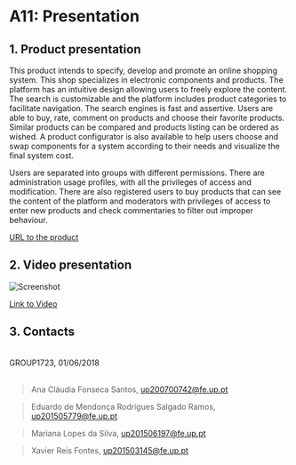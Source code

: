 # A11: Presentation
  
## 1. Product presentation

This product intends to specify, develop and promote an online shopping system. This shop specializes in electronic components and products. The platform has an intuitive design allowing users to freely explore the content. The search is customizable and the platform includes product categories to facilitate navigation. The search engines is fast and assertive. Users are able to buy, rate, comment on products and choose their favorite products. Similar products can be compared and products listing can be ordered as wished. A product configurator is also available to help users choose and swap components for a system according to their needs and visualize the final system cost.

Users are separated into groups with different permissions. There are administration usage profiles, with all the privileges of access and modification. There  are also registered users to buy products that can see the content of the platform and moderators with privileges of access to enter new products and check commentaries to filter out improper behaviour.
 
[URL to the product](http://lbaw1723.lbaw-prod.fe.up.pt)


## 2. Video presentation

![Screenshot](https://github.com/xfontes42/lbaw1723/blob/artefacts/A11/screenshoot.png "Screenshot")

[Link to Video](https://youtu.be/F8kiHiW1qB0)
 
## 3. Contacts
 
<br>
GROUP1723, 01/06/2018
<br>
<br>

> Ana Cláudia Fonseca Santos, up200700742@fe.up.pt

> Eduardo de Mendonça Rodrigues Salgado Ramos, up201505779@fe.up.pt

> Mariana Lopes da Silva, up201506197@fe.up.pt

> Xavier Reis Fontes, up201503145@fe.up.pt
